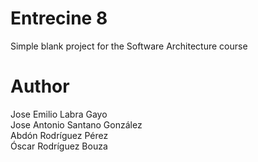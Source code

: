 Entrecine 8
===========

Simple blank project for the Software Architecture course

Author
======
Jose Emilio Labra Gayo<br> 
Jose Antonio Santano González<br>
Abdón Rodríguez Pérez<br>
Óscar Rodríguez Bouza<br>
